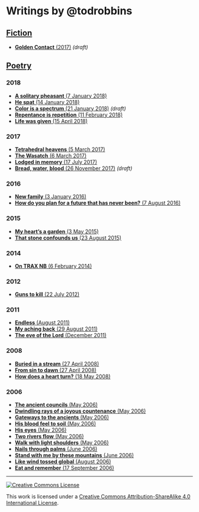 # Writings by @todrobbins

## [Fiction](fiction)
- [__Golden Contact__ (2017)](https://rawgit.com/todrobbins/writings/master/fiction/golden-contact.html) _(draft)_

## [Poetry](poetry)

### 2018
- [__A solitary pheasant__ (7 January 2018)](poetry/2018-01-07_a-solitary-pheasant.md)
- [__He spat__ (14 January 2018)](poetry/2018-01-14_he-spat.md)
- [__Color is a spectrum__ (21 January 2018)](poetry/2018-01-21_color-is-a-spectrum.md) _(draft)_
- [__Repentance is repetition__ (11 February 2018)](poetry/2018-02-11_repentance-is-repetition.md)
- [__Life was given__ (15 April 2018)](poetry/2018-04-15_life-was-given.md)

### 2017
- [__Tetrahedral heavens__ (5 March 2017)](poetry/2017-03-05_tetrahedral-heavens.md)
- [__The Wasatch__ (6 March 2017)](poetry/2017-03-06_the-wasatch.md)
- [__Lodged in memory__ (17 July 2017)](poetry/2017-07-16_lodged-in-memory.md)
- [__Bread, water, blood__ (26 November 2017)](poetry/2017-11-26_bread-water-blood.md) _(draft)_

### 2016
- [__New family__ (3 January 2016)](poetry/2016-01-03_new-family.md)
- [__How do you plan for a future that has never been?__ (7 August 2016)](poetry/2016-08-07_how-do-you-plan.md)

### 2015
- [__My heart’s a garden__ (3 May 2015)](poetry/2015-05-03_my-hearts-a-garden.md)
- [__That stone confounds us__ (23 August 2015)](poetry/2015-08-23_that-stone-confounds-us.md)

### 2014
- [__On TRAX NB__ (6 February 2014)](poetry/2014-02-06_on-trax-nb.md)

### 2012
- [__Guns to kill__ (22 July 2012)](poetry/2012-07-22_guns-to-kill.md)

### 2011
- [__Endless__ (August 2011)](poetry/2011-08_endless.md)
- [__My aching back__ (29 August 2011)](poetry/2011-08-29_my-aching-back.md)
- [__The eve of the Lord__ (December 2011)](poetry/2011-12_the-eve-of-the-lord.md)

### 2008
- [__Buried in a stream__ (27 April 2008)](poetry/2008-04-27_buried-in-a-stream.md)
- [__From sin to dawn__ (27 April 2008)](poetry/2008-04-27_from-sin-to-dawn.md)
- [__How does a heart turn?__ (18 May 2008)](poetry/2008-05-18_how-does-a-heart-turn.md)

### 2006
- [__The ancient councils__ (May 2006)](poetry/2006-05_the-ancient-councils.md)
- [__Dwindling rays of a joyous countenance__ (May 2006)](poetry/2006-05_dwindling-rays.md)
- [__Gateways to the ancients__ (May 2006)](poetry/2006-05_gateways-to-the-ancients.md)
- [__His blood feel to soil__ (May 2006)](poetry/2006-05_his-blood-fell-to-soil.md)
- [__His eyes__ (May 2006)](poetry/2006-05_his-eyes.md)
- [__Two rivers flow__ (May 2006)](poetry/2006-05_two-rivers-flow.md)
- [__Walk with light shoulders__ (May 2006)](poetry/2006-05_walk-with-light-shoulders.md)
- [__Nails through palms__ (June 2006)](poetry/2006-06_nails-through-palms.md)
- [__Stand with me by these mountains__ (June 2006)](poetry/2006-06_stand-with-me.md)
- [__Like wind tossed global__ (August 2006)](poetry/2006-08_like-wind-tossed-global.md)
- [__Eat and remember__ (17 September 2006)](poetry/2006-09-17_eat-and-remember.md)


---

<a rel="license" href="http://creativecommons.org/licenses/by-sa/4.0/">
<img alt="Creative Commons License" style="border-width:0" src="https://i.creativecommons.org/l/by-sa/4.0/88x31.png" /></a><br />

This work is licensed under a <a rel="license" href="http://creativecommons.org/licenses/by-sa/4.0/">Creative Commons Attribution-ShareAlike 4.0 International License</a>.